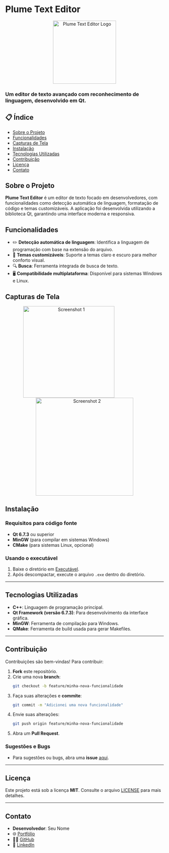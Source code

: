 # **Plume Text Editor**

<p align="center">
  <img src="https://raw.githubusercontent.com/AbrCs7/Editor-de-Textos-CodeWriter/refs/heads/main/C%C3%B3digo%20Fonte/img/edit.png" alt="Plume Text Editor Logo" width="200"/>
</p>

### Um editor de texto avançado com reconhecimento de linguagem, desenvolvido em Qt.

## 📋 Índice

- [Sobre o Projeto](#sobre-o-projeto)
- [Funcionalidades](#funcionalidades)
- [Capturas de Tela](#capturas-de-tela)
- [Instalação](#instalação)
- [Tecnologias Utilizadas](#tecnologias-utilizadas)
- [Contribuição](#contribuição)
- [Licença](#licença)
- [Contato](#contato)

## Sobre o Projeto

**Plume Text Editor** é um editor de texto focado em desenvolvedores, com funcionalidades como detecção automática de linguagem, formatação de código e temas customizáveis. A aplicação foi desenvolvida utilizando a biblioteca Qt, garantindo uma interface moderna e responsiva.

## Funcionalidades

- ✏️ **Detecção automática de linguagem**: Identifica a linguagem de programação com base na extensão do arquivo.
- 🎨 **Temas customizáveis**: Suporte a temas claro e escuro para melhor conforto visual.
- 🔍 **Busca**: Ferramenta integrada de busca de texto.
- 🖥️ **Compatibilidade multiplataforma**: Disponível para sistemas Windows e Linux.

## Capturas de Tela

<p align="center">
  <img src="https://raw.githubusercontent.com/AbrCs7/Editor-de-Textos-CodeWriter/refs/heads/main/C%C3%B3digo%20Fonte/screenshots/1.png" alt="Screenshot 1" width="290" style="margin-right: 100px;"/>
  <img src="https://raw.githubusercontent.com/AbrCs7/Editor-de-Textos-CodeWriter/refs/heads/main/C%C3%B3digo%20Fonte/screenshots/2.png" alt="Screenshot 2" width="310"/>
</p>

## Instalação

### Requisitos para código fonte

- **Qt 6.7.3** ou superior
- **MinGW** (para compilar em sistemas Windows)
- **CMake** (para sistemas Linux, opcional)

### Usando o executável

1. Baixe o diretório em [Executável](https://github.com/SeuUsuario/Plume-Text-Editor/tree/main/Executavel%20Windows).
2. Após descompactar, execute o arquivo `.exe` dentro do diretório.

---

## Tecnologias Utilizadas

- **C++**: Linguagem de programação principal.
- **Qt Framework (versão 6.7.3)**: Para desenvolvimento da interface gráfica.
- **MinGW**: Ferramenta de compilação para Windows.
- **QMake**: Ferramenta de build usada para gerar Makefiles.

---

## Contribuição

Contribuições são bem-vindas! Para contribuir:

1. **Fork** este repositório.
2. Crie uma nova **branch**:
    ```bash
    git checkout -b feature/minha-nova-funcionalidade
    ```
3. Faça suas alterações e **commite**:
    ```bash
    git commit -m "Adicionei uma nova funcionalidade"
    ```
4. Envie suas alterações:
    ```bash
    git push origin feature/minha-nova-funcionalidade
    ```
5. Abra um **Pull Request**.

### Sugestões e Bugs
- Para sugestões ou bugs, abra uma **issue** [aqui](https://github.com/SeuUsuario/Plume-Text-Editor/issues).

---

## Licença

Este projeto está sob a licença **MIT**. Consulte o arquivo [LICENSE](./LICENSE) para mais detalhes.

---

## Contato

- **Desenvolvedor**: Seu Nome
- 🌐 [Portfólio](https://seuportifolio.com/)
- 👨‍💻 [GitHub](https://github.com/SeuUsuario)
- 💼 [LinkedIn](https://www.linkedin.com/in/seulinkedin/)
